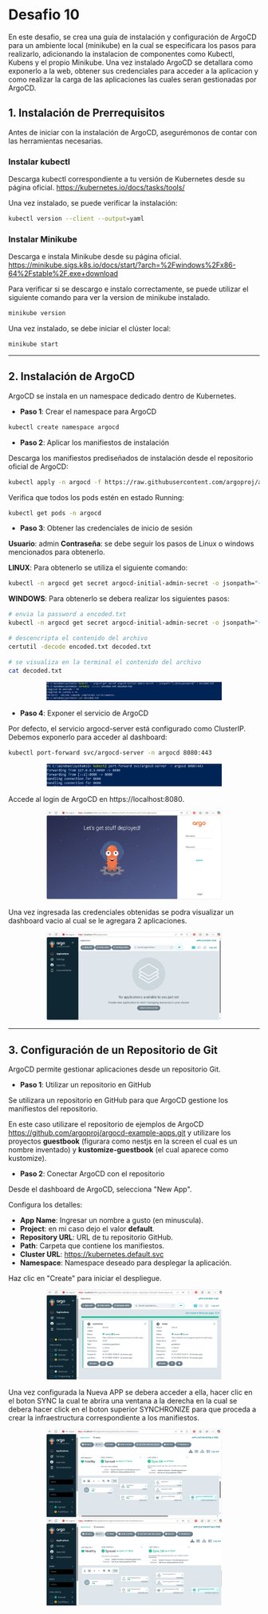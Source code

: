 # Desafio 10

En este desafio, se crea una guía de instalación y configuración de ArgoCD para un ambiente local (minikube) en la cual se especificara los pasos para realizarlo, adicionando la instalacion de componentes como Kubectl, Kubens y el propio Minikube. Una vez instalado ArgoCD se detallara como exponerlo a la web, obtener sus credenciales para acceder a la aplicacion y como realizar la carga de las aplicaciones las cuales seran gestionadas por ArgoCD.

## 1. Instalación de Prerrequisitos
Antes de iniciar con la instalación de ArgoCD, asegurémonos de contar con las herramientas necesarias.

### Instalar kubectl
Descarga kubectl correspondiente a tu versión de Kubernetes desde su página oficial.
https://kubernetes.io/docs/tasks/tools/

Una vez instalado, se puede verificar la instalación:

```bash
kubectl version --client --output=yaml
```

### Instalar Minikube
Descarga e instala Minikube desde su página oficial.
https://minikube.sigs.k8s.io/docs/start/?arch=%2Fwindows%2Fx86-64%2Fstable%2F.exe+download

Para verificar si se descargo e instalo correctamente, se puede utilizar el siguiente comando para ver la version de minikube instalado.

```bash
minikube version
```

Una vez instalado, se debe iniciar el clúster local:

```bash
minikube start
```

---

## 2. Instalación de ArgoCD
ArgoCD se instala en un namespace dedicado dentro de Kubernetes.

- **Paso 1**: Crear el namespace para ArgoCD

```bash
kubectl create namespace argocd
```

- **Paso 2**: Aplicar los manifiestos de instalación

Descarga los manifiestos prediseñados de instalación desde el repositorio oficial de ArgoCD:

```bash
kubectl apply -n argocd -f https://raw.githubusercontent.com/argoproj/argo-cd/stable/manifests/install.yaml
```

Verifica que todos los pods estén en estado Running:

```bash
kubectl get pods -n argocd
```

- **Paso 3**: Obtener las credenciales de inicio de sesión

**Usuario**: admin
**Contraseña**: se debe seguir los pasos de Linux o windows mencionados para obtenerlo.

**LINUX**: Para obtenerlo se utiliza el siguiente comando:

```bash
kubectl -n argocd get secret argocd-initial-admin-secret -o jsonpath="{.data.password}" | base64 -d; echo
```

**WINDOWS**: Para obtenerlo se debera realizar los siguientes pasos:

```bash
# envia la password a encoded.txt
kubectl -n argocd get secret argocd-initial-admin-secret -o jsonpath="{.data.password}" > encoded.txt
```
```bash
# descencripta el contenido del archivo
certutil -decode encoded.txt decoded.txt
```
```bash
# se visualiza en la terminal el contenido del archivo
cat decoded.txt
```

<p align="center">
<a href="#" target="_blank" rel="noopener noreferrer">
<img width="70%" heigth="70%" src="image/password argocd.PNG" alt="Ruta Pipeline">
</a>
</p>

- **Paso 4**: Exponer el servicio de ArgoCD

Por defecto, el servicio argocd-server está configurado como ClusterIP. Debemos exponerlo para acceder al dashboard:

```bash
kubectl port-forward svc/argocd-server -n argocd 8080:443
```

<p align="center">
<a href="#" target="_blank" rel="noopener noreferrer">
<img width="70%" heigth="70%" src="image/port-forward.PNG" alt="Ruta Pipeline">
</a>
</p>

Accede al login de ArgoCD en https://localhost:8080.

<p align="center">
<a href="#" target="_blank" rel="noopener noreferrer">
<img width="70%" heigth="70%" src="image/Login.PNG" alt="Ruta Pipeline">
</a>
</p>

Una vez ingresada las credenciales obtenidas se podra visualizar un dashboard vacio al cual se le agregara 2 aplicaciones.

<p align="center">
<a href="#" target="_blank" rel="noopener noreferrer">
<img width="70%" heigth="70%" src="image/Main ArgoCD.PNG" alt="Ruta Pipeline">
</a>
</p>

---

## 3. Configuración de un Repositorio de Git
ArgoCD permite gestionar aplicaciones desde un repositorio Git.

- **Paso 1**: Utilizar un repositorio en GitHub

Se utilizara un repositorio en GitHub para que ArgoCD gestione los manifiestos del repositorio.

En este caso utilizare el repositorio de ejemplos de ArgoCD https://github.com/argoproj/argocd-example-apps.git y utilizare los proyectos **guestbook** (figurara como nestjs en la screen el cual es un nombre inventado) y **kustomize-guestbook** (el cual aparece como kustomize).

- **Paso 2**: Conectar ArgoCD con el repositorio

Desde el dashboard de ArgoCD, selecciona "New App".

Configura los detalles:
- **App Name**: Ingresar un nombre a gusto (en minuscula).
- **Project**: en mi caso dejo el valor **default**.
- **Repository URL**: URL de tu repositorio GitHub.
- **Path**: Carpeta que contiene los manifiestos.
- **Cluster URL**: https://kubernetes.default.svc
- **Namespace**: Namespace deseado para desplegar la aplicación.

Haz clic en "Create" para iniciar el despliegue.

<p align="center">
<a href="#" target="_blank" rel="noopener noreferrer">
<img width="70%" heigth="70%" src="image/Dashboard.PNG" alt="Ruta Pipeline">
</a>
</p>

Una vez configurada la Nueva APP se debera acceder a ella, hacer clic en el boton SYNC la cual te abrira una ventana a la derecha en la cual se debera hacer click en el boton superior SYNCHRONIZE para que proceda a crear la infraestructura correspondiente a los manifiestos.

<p align="center">
<a href="#" target="_blank" rel="noopener noreferrer">
<img width="70%" heigth="70%" src="image/ArgoCD nestjs.PNG" alt="ArgoCD-Nestjs">
<img width="70%" heigth="70%" src="image/ArgoCD kustomize.PNG" alt="ArgoCD-Kustomize">
</a>
</p>
